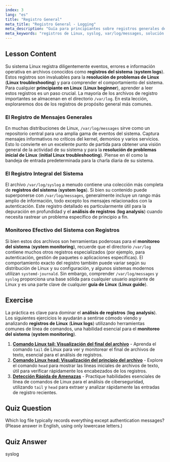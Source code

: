 ```yaml
---
index: 3
lang: "es"
title: "Registro General"
meta_title: "Registro General - Logging"
meta_description: "Guía para principiantes sobre registros generales de Linux. Aprenda sobre /var/log/messages y syslog para una monitorización eficaz del sistema, análisis de registros y solución de problemas en Linux."
meta_keywords: "registros de Linux, syslog, var/log/messages, solución de problemas Linux, registros del sistema, análisis de registros, monitorización del sistema, guía Linux, principiante Linux, /var/log"
---
```


## Lesson Content

Su sistema Linux registra diligentemente eventos, errores e información operativa en archivos conocidos como **registros del sistema** (**system logs**). Estos registros son invaluables para la **resolución de problemas de Linux** (**Linux troubleshooting**) y para comprender el comportamiento del sistema. Para cualquier **principiante en Linux** (**Linux beginner**), aprender a leer estos registros es un paso crucial. La mayoría de los archivos de registro importantes se almacenan en el directorio `/var/log`. En esta lección, exploraremos dos de los registros de propósito general más comunes.

### El Registro de Mensajes Generales

En muchas distribuciones de Linux, `/var/log/messages` sirve como un repositorio central para una amplia gama de eventos del sistema. Captura mensajes informativos no críticos del kernel, demonios y varios servicios. Esto lo convierte en un excelente punto de partida para obtener una visión general de la actividad de su sistema y para la **resolución de problemas inicial de Linux** (**initial Linux troubleshooting**). Piense en él como la bandeja de entrada predeterminada para la charla diaria de su sistema.

### El Registro Integral del Sistema

El archivo `/var/log/syslog` a menudo contiene una colección más completa de **registros del sistema** (**system logs**). Si bien su contenido puede superponerse con `/var/log/messages`, generalmente incluye un rango más amplio de información, todo excepto los mensajes relacionados con la autenticación. Este registro detallado es particularmente útil para la depuración en profundidad y el **análisis de registros** (**log analysis**) cuando necesita rastrear un problema específico de principio a fin.

### Monitoreo Efectivo del Sistema con Registros

Si bien estos dos archivos son herramientas poderosas para el **monitoreo del sistema** (**system monitoring**), recuerde que el directorio `/var/log` contiene muchos otros registros especializados (por ejemplo, para autenticación, gestión de paquetes o aplicaciones específicas). El comportamiento exacto del registro también puede variar según su distribución de Linux y su configuración, y algunos sistemas modernos utilizan `systemd-journald`. Sin embargo, comprender `/var/log/messages` y `syslog` proporciona una base sólida para cualquier usuario aspirante de Linux y es una parte clave de cualquier **guía de Linux** (**Linux guide**).

## Exercise

La práctica es clave para dominar el **análisis de registros** (**log analysis**). Los siguientes ejercicios le ayudarán a sentirse cómodo viendo y analizando **registros de Linux** (**Linux logs**) utilizando herramientas comunes de línea de comandos, una habilidad esencial para el **monitoreo del sistema** (**system monitoring**).

1. **[Comando Linux tail: Visualización del final del archivo](https://labex.io/es/labs/linux-linux-tail-command-file-end-display-214303)** - Aprenda el comando `tail` de Linux para ver y monitorear el final de archivos de texto, esencial para el análisis de registros.
2. **[Comando Linux head: Visualización del principio del archivo](https://labex.io/es/labs/linux-linux-head-command-file-beginning-display-214302)** - Explore el comando `head` para mostrar las líneas iniciales de archivos de texto, útil para verificar rápidamente los encabezados de los registros.
3. **[Detección Rápida de Amenazas](https://labex.io/es/labs/linux-rapid-threat-detection-387930)** - Practique habilidades esenciales de línea de comandos de Linux para el análisis de ciberseguridad, utilizando `tail` y `head` para extraer y analizar rápidamente las entradas de registro recientes.

## Quiz Question

Which log file typically records everything except authentication messages? (Please answer in English, using only lowercase letters.)

## Quiz Answer

syslog
